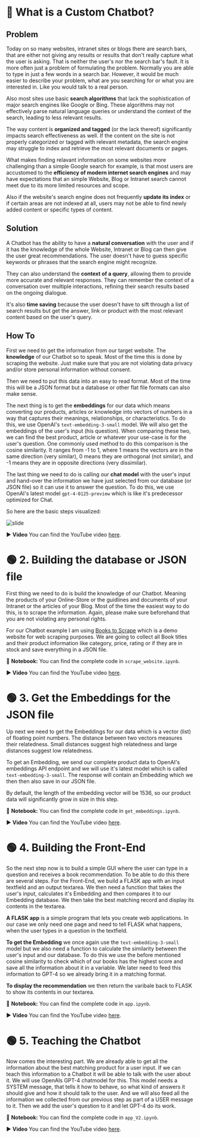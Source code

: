 # 🔴 What is a Custom Chatbot?

## Problem
Today on so many websites, intranet sites or blogs there are search bars, that are either not giving any results or results that don't really capture what the user is asking. That is neither the user's nor the search bar's fault. It is more often just a problem of formulating the problem. Normally you are able to type in just a few words in a search bar. However, it would be much easier to describe your problem, what are you searching for or what you are interested in. Like you would talk to a real person.

Also most sites use basic **search algorithms** that lack the sophistication of major search engines like Google or Bing. These algorithms may not effectively parse natural language queries or understand the context of the search, leading to less relevant results.

The way content is **organized and tagged** (or the lack thereof) significantly impacts search effectiveness as well. If the content on the site is not properly categorized or tagged with relevant metadata, the search engine may struggle to index and retrieve the most relevant documents or pages.

What makes finding relavant information on some websites more challenging than a simple Google search for example, is that most users are accustomed to the **efficiency of modern internet search engines** and may have expectations that an simple Website, Blog or Intranet search cannot meet due to its more limited resources and scope.

Also if the website's search engine does not frequently **update its index** or if certain areas are not indexed at all, users may not be able to find newly added content or specific types of content.

## Solution
A Chatbot has the ability to have a **natural conversation** with the user and if it has the knowledge of the whole Website, Intranet or Blog can then give the user great recommendations. The user doesn't have to guess specific keywords or phrases that the search engine might recognize.

They can also understand the **context of a query**, allowing them to provide more accurate and relevant responses. They can remember the context of a conversation over multiple interactions, refining their search results based on the ongoing dialogue.

It's also **time saving** because the user doesn't have to sift through a list of search results but get the answer, link or product with the most relevant content based on the user's query.  

## How To
First we need to get the information from our target website. The **knowledge** of our Chatbot so to speak. Most of the time this is done by scraping the website. Just make sure that you are not violating data privacy and/or store personal information without consent.

Then we need to put this data into an easy to read format. Most of the time this will be a JSON format but a database or other flat file formats can also make sense.

The next thing is to get the **embeddings** for our data which means converting our products, articles or knowledge into vectors of numbers in a way that captures their meanings, relationships, or characteristics. To do this, we use OpenAI's `text-embedding-3-small` model. We will also get the embeddings of the user's input (his question). When comparing these two, we can find the best product, article or whatever your use-case is for the user's question. One commonly used method to do this comparison is the cosine similarity. It ranges from -1 to 1, where 1 means the vectors are in the same direction (very similar), 0 means they are orthogonal (not similar), and -1 means they are in opposite directions (very dissimilar).

The last thing we need to do is calling our **chat model** with the user's input and hand-over the information we have just selected from our database (or JSON file) so it can use it to answer the question. To do this, we use OpenAI's latest model `gpt-4-0125-preview` which is like it's predecessor optimized for Chat.

So here are the basic steps visualized:

![slide](https://github.com/Tobander/MLProject-CustomChatbot/assets/45336196/1a45c5c8-ddde-47be-88b3-47135c867abc)

▶️ **Video** You can find the YouTube video <a href="https://youtu.be/VZJ-HwAICcA">here</a>.

# 🟢 2. Building the database or JSON file
First thing we need to do is build the knowledge of our Chatbot. Meaning the products of your Online-Store or the guidlines and documents of your Intranet or the articles of your Blog. Most of the time the easiest way to do this, is to scrape the information. Again, please make sure beforehand that you are not violating any personal rights. 

For our Chatbot example I am using <a href="https://books.toscrape.com/index.html" target="_blank">Books to Scrape</a> which is a demo website for web scraping purposes. We are going to collect all Book titles and their product information like category, price, rating or if they are in stock and save everything in a JSON file.

📓 **Notebook:** You can find the complete code in `scrape_website.ipynb`.

▶️ **Video** You can find the YouTube video <a href="https://youtu.be/Jj9utw1UViI" target="_blank">here</a>.

# 🟢 3. Get the Embeddings for the JSON file
Up next we need to get the Embeddings for our data which is a vector (list) of floating point numbers. The distance between two vectors measures their relatedness. Small distances suggest high relatedness and large distances suggest low relatedness.

To get an Embedding, we send our complete product data to OpenAI's embeddings API endpoint and we will use it's latest model which is called `text-embedding-3-small`. The response will contain an Embedding which we then then also save in our JSON file. 

By default, the length of the embedding vector will be 1536, so our product data will significantly grow in size in this step.

📓 **Notebook:** You can find the complete code in `get_embeddings.ipynb`.

▶️ **Video** You can find the YouTube video <a href="https://youtu.be/ZT2s8jmwx2U" target="_blank">here</a>.

# 🟢 4. Building the Front-End
So the next step now is to build a simple GUI where the user can type in a question and receives a book recommendation. To be able to do this there are several steps. For the Front-End, we build a FLASK app with an input textfield and an output textarea. We then need a function that takes the user's input, calculates it's Embedding and then compares it to our Embedding database. We then take the best matching record and display its contents in the textarea.

**A FLASK app** is a simple program that lets you create web applications. In our case we only need one page and need to tell FLASK what happens, when the user types in a question in the textfield.

**To get the Embedding** we once again use the `text-embedding-3-small` model but we also need a function to calculate the similarity between the user's input and our database. To do this we use the before mentioned cosine similarity to check which of our books has the highest score and save all the information about it in a variable. We later need to feed this information to GPT-4 so we already bring it in a matching format.

**To display the recommendation** we then return the varibale back to FLASK to show its contents in our textarea.

📓 **Notebook:** You can find the complete code in `app.ipynb`.

▶️ **Video** You can find the YouTube video <a href="https://youtu.be/ZT2s8jmwx2U" target="_blank">here</a>.

# 🟢 5. Teaching the Chatbot
Now comes the interesting part. We are already able to get all the information about the best matching product for a user input. If we can teach this information to a Chatbot it will be able to talk with the user about it. We will use OpenAIs GPT-4 chatmodel for this. This model needs a SYSTEM message, that tells it how to behave, so what kind of answers it should give and how it should talk to the user. And we will also feed all the information we collected from our previous step as part of a USER message to it. Then we add the user's question to it and let GPT-4 do its work.

📓 **Notebook:** You can find the complete code in `app_V2.ipynb`.

▶️ **Video** You can find the YouTube video <a href="https://youtu.be/JJxwN6AWk6Y" target="_blank">here</a>.
